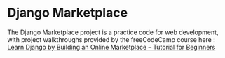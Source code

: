 # Django Marketplace
The Django Marketplace project is a practice code for web development, with project walkthroughs provided by the freeCodeCamp course here :
[Learn Django by Building an Online Marketplace – Tutorial for Beginners](https://link-url-here.org)
